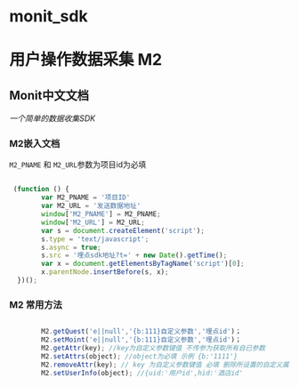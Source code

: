 # monit_sdk
用户操作数据采集
M2
============

## Monit中文文档
*一个简单的数据收集SDK*

### M2嵌入文档

 `M2_PNAME` 和 `M2_URL`参数为项目id为必填

```js

 (function () {
        var M2_PNAME = '项目ID'
        var M2_URL = '发送数据地址'
        window['M2_PNAME'] = M2_PNAME;
        window['M2_URL'] = M2_URL;
        var s = document.createElement('script');
        s.type = 'text/javascript';
        s.async = true;
        s.src = '埋点sdk地址?t=' + new Date().getTime();
        var x = document.getElementsByTagName('script')[0];
        x.parentNode.insertBefore(s, x);
  })();

```

### M2 常用方法

```js

        M2.getQuest('e||null','{b:111}自定义参数','埋点id')；
        M2.setMoint('e||null','{b:111}自定义参数','埋点id')；
        M2.getAttr(key); //key为自定义参数键值 不传参为获取所有自已参数
        M2.setAttrs(object); //object为必填 示例 {b:'1111'}
        M2.removeAttr(key); // key 为自定义参数键值 必填 删除所设置的自定义属性
        M2.setUserInfo(object); //{uid:'用户id',hid:'酒店id'

```